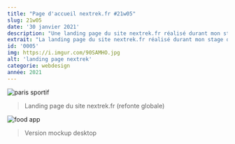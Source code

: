 ```yaml
---
title: "Page d'accueil nextrek.fr #21w05"
slug: 21w05
date: '30 janvier 2021'
description: "Une landing page du site nextrek.fr réalisé durant mon stage de fin d'IUT."
extrait: "La landing page du site nextrek.fr réalisé durant mon stage de fin d'IUT MMI."
id: '0005'
img: https://i.imgur.com/90SAMHO.jpg
alt: 'landing page nextrek'
categorie: webdesign
année: 2021
---
```


![paris sportif](https://i.imgur.com/M42krrF.png)
>Landing page du site nextrek.fr (refonte globale)

<div class="sep-50"></div>

![food app](https://i.imgur.com/rPIklz0.png)
>Version mockup desktop
